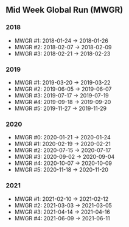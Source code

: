 ## Mid Week Global Run (MWGR)

### 2018

- MWGR #1: 2018-01-24 &rarr; 2018-01-26
- MWGR #2: 2018-02-07 &rarr; 2018-02-09
- MWGR #3: 2018-02-21 &rarr; 2018-02-23

### 2019

- MWGR #1: 2019-03-20 &rarr; 2019-03-22
- MWGR #2: 2019-06-05 &rarr; 2019-06-07
- MWGR #3: 2019-07-17 &rarr; 2019-07-19
- MWGR #4: 2019-09-18 &rarr; 2019-09-20
- MWGR #5: 2019-11-27 &rarr; 2019-11-29

### 2020

- MWGR #0: 2020-01-21 &rarr; 2020-01-24
- MWGR #1: 2020-02-19 &rarr; 2020-02-21
- MWGR #2: 2020-07-15 &rarr; 2020-07-17
- MWGR #3: 2020-09-02 &rarr; 2020-09-04
- MWGR #4: 2020-10-07 &rarr; 2020-10-09
- MWGR #5: 2020-11-18 &rarr; 2020-11-20

### 2021

- MWGR #1: 2021-02-10 &rarr; 2021-02-12
- MWGR #2: 2021-03-03 &rarr; 2021-03-05
- MWGR #3: 2021-04-14 &rarr; 2021-04-16
- MWGR #4: 2021-06-09 &rarr; 2021-06-11
